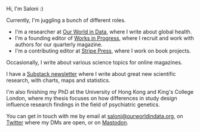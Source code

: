 Hi, I'm Saloni :)

Currently, I'm juggling a bunch of different roles.

- I'm a researcher at [Our World in Data](https://ourworldindata.org), where I write about global health. 
- I'm a founding editor of [Works in Progress](https://worksinprogress.co), where I recruit and work with authors for our quarterly magazine. 
- I'm a contributing editor at [Stripe Press](https://press.stripe.com), where I work on book projects. 

Occasionally, I write about various science topics for online magazines.

I have a [Substack newsletter](https://salonium.substack.com) where I write about great new scientific research, with charts, maps and statistics.

I'm also finishing my PhD at the University of Hong Kong and King's College London, where my thesis focuses on how differences in study design influence research findings in the field of psychiatric genetics.

You can get in touch with me by email at saloni@ourworldindata.org, on [Twitter](https://twitter.com/salonium) where my DMs are open, or on <a rel="me" href="https://fediscience.org/@salonium">Mastodon</a>.
